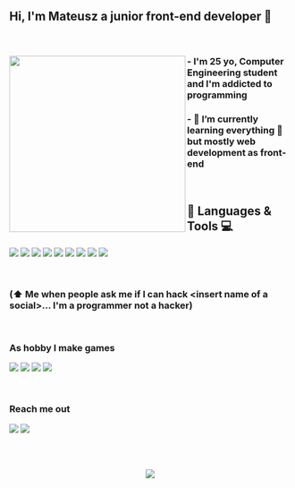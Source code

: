 ## Hi, I'm Mateusz a junior front-end developer 👋

<br>

<div>
  <img align="left" src="https://media.giphy.com/media/EPcvhM28ER9XW/giphy.gif" height="315">

  ### - I'm 25 yo, Computer Engineering student and I'm addicted to programming

  ### - 🌱 I’m currently learning everything 🤣 but mostly web development as front-end
  
  <br>
  
  ## 🔧 Languages & Tools 💻
  <a href="#"><img src="https://img.shields.io/badge/-CSS-1572B6?style=for-the-badge&logo=CSS3&logoColor=white"/></a>
  <a href="#"><img src="https://img.shields.io/badge/-HTML-E34F26?style=for-the-badge&logo=HTML5&logoColor=white"/></a>
  <a href="#"><img src="https://img.shields.io/badge/-Angular-DD0031?style=for-the-badge&logo=Angular&logoColor=white"/></a>
  <a href="#"><img src="https://img.shields.io/badge/-C%23-239120?style=for-the-badge&logo=C-Sharp&logoColor=white"/></a>
  <a href="#"><img src="https://img.shields.io/badge/-JavaScript-F7DF1E?style=for-the-badge&logo=JavaScript&logoColor=black"/></a>
  <a href="#"><img src="https://img.shields.io/badge/-TypeScript-3178C6?style=for-the-badge&logo=TypeScript&logoColor=white"/></a>
  <a href="#"><img src="https://img.shields.io/badge/-Trello-0052CC?style=for-the-badge&logo=Trello&logoColor=white"/></a>
  <a href="#"><img src="https://img.shields.io/badge/-VS%20Code-007ACC?style=for-the-badge&logo=Visual-Studio-Code&logoColor=white"/></a>
  <a href="#"><img src="https://img.shields.io/badge/-Slack-4A154B?style=for-the-badge&logo=Slack&logoColor=white"/></a>
</div>

<br>

### (⬆️ Me when people ask me if I can hack \<insert name of a social\>... I'm a programmer not a hacker)

<br>

### As hobby I make games
<a href="#"><img src="https://img.shields.io/badge/-Unity3D-000000?style=for-the-badge&logo=Unity&logoColor=white"/></a>
<a href="#"><img src="https://img.shields.io/badge/-Android-3DDC84?style=for-the-badge&logo=Android&logoColor=white"/></a>
<a href="#"><img src="https://img.shields.io/badge/-WebGL-990000?style=for-the-badge&logo=WebGL&logoColor=white"/></a>
<a href="#"><img src="https://img.shields.io/badge/-PC-0078D6?style=for-the-badge&logo=Windows&logoColor=white"/></a>

<br>

### Reach me out
<a href="https://www.linkedin.com/in/mateusz-rodz-152b851b0/"><img src="https://img.shields.io/badge/-LinkedIn-0A66C2?style=for-the-badge&logo=LinkedIn"></a>
<a href="https://www.instagram.com/rodzm/"><img src="https://img.shields.io/badge/-Instagram-E4405F?style=for-the-badge&logo=Instagram&logoColor=white"></a>

<br><br>

<div align="center">
  <img src="https://github-readme-stats.vercel.app/api?username=Mate-usz&show_icons=true&theme=tokyonight">
</div>
